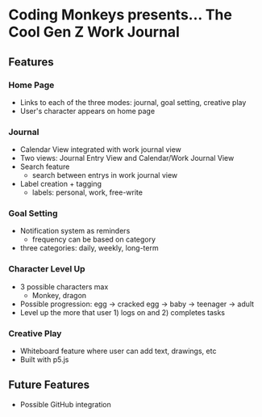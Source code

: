 # Coding Monkeys presents... The Cool Gen Z Work Journal

## Features

### Home Page

- Links to each of the three modes: journal, goal setting, creative play
- User's character appears on home page 

### Journal

- Calendar View integrated with work journal view
- Two views: Journal Entry View and Calendar/Work Journal View
- Search feature
  - search between entrys in work journal view
- Label creation + tagging
  - labels: personal, work, free-write

### Goal Setting

- Notification system as reminders
  - frequency can be based on category
- three categories: daily, weekly, long-term

### Character Level Up

- 3 possible characters max
  - Monkey, dragon
- Possible progression: egg -> cracked egg -> baby -> teenager -> adult 
- Level up the more that user 1) logs on and 2) completes tasks

### Creative Play
- Whiteboard feature where user can add text, drawings, etc
- Built with p5.js

## Future Features

- Possible GitHub integration
